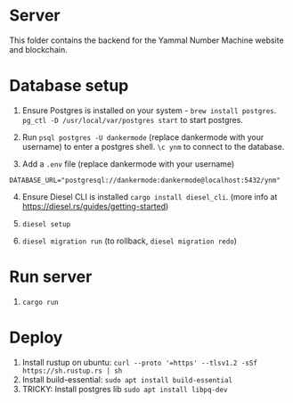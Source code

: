 # Server

This folder contains the backend for the Yammal Number Machine website and blockchain.

# Database setup

1. Ensure Postgres is installed on your system - `brew install postgres`. `pg_ctl -D /usr/local/var/postgres start` to start postgres.

2. Run `psql postgres -U dankermode` (replace dankermode with your username) to enter a postgres shell. `\c ynm` to connect to the database.

3. Add a `.env` file (replace dankermode with your username)

```
DATABASE_URL="postgresql://dankermode:dankermode@localhost:5432/ynm"
```

4. Ensure Diesel CLI is installed `cargo install diesel_cli`. (more info at https://diesel.rs/guides/getting-started)

5. `diesel setup`

6. `diesel migration run` (to rollback, `diesel migration redo`)

# Run server

1. `cargo run`

# Deploy

1. Install rustup on ubuntu: `curl --proto '=https' --tlsv1.2 -sSf https://sh.rustup.rs | sh`
2. Install build-essential: `sudo apt install build-essential`
3. TRICKY: Install postgres lib `sudo apt install libpq-dev`
